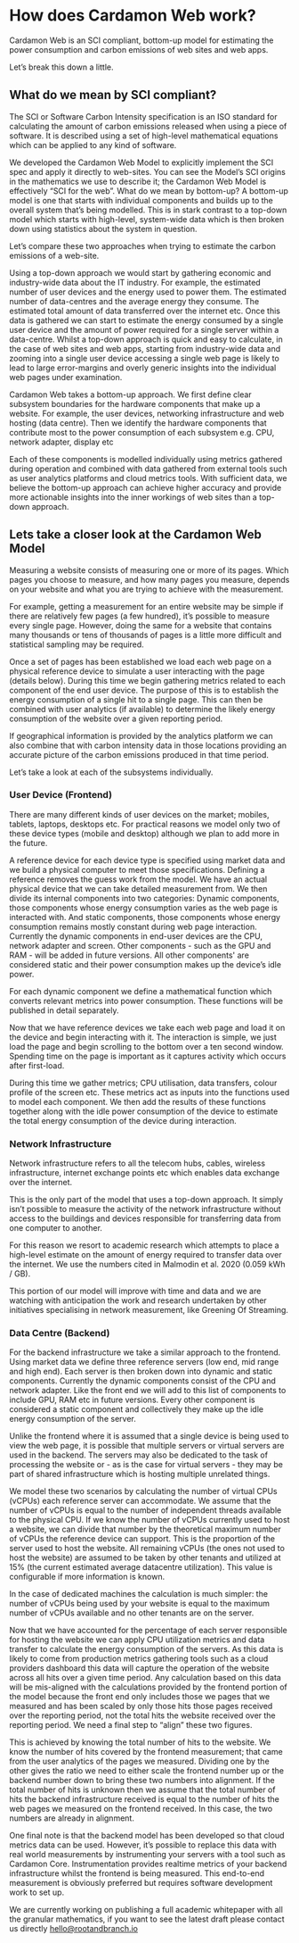 # How does Cardamon Web work?

Cardamon Web is an SCI compliant, bottom-up model for estimating the power consumption and carbon emissions of web sites and web apps.

Let’s break this down a little. 

## What do we mean by SCI compliant?

The SCI or Software Carbon Intensity specification is an ISO standard for calculating the amount of carbon emissions released when using a piece of software. It is described using a set of high-level mathematical equations which can be applied to any kind of software.

We developed the Cardamon Web Model to explicitly implement the SCI spec and apply it directly to web-sites. You can see the Model’s SCI origins in the mathematics we use to describe it; the Cardamon Web Model is effectively “SCI for the web”.
What do we mean by bottom-up?
A bottom-up model is one that starts with individual components and builds up to the overall system that’s being modelled. This is in stark contrast to a top-down model which starts with high-level, system-wide data which is then broken down using statistics about the system in question.

Let’s compare these two approaches when trying to estimate the carbon emissions of a web-site. 

Using a top-down approach we would start by gathering economic and industry-wide data about the IT industry. For example, the estimated number of user devices and the energy used to power them. The estimated number of data-centres and the average energy they consume. The estimated total amount of data transferred over the internet etc. Once this data is gathered we can start to estimate the energy consumed by a single user device and the amount of power required for a single server within a data-centre. Whilst a top-down approach is quick and easy to calculate, in the case of web sites and web apps, starting from industry-wide data and zooming into a single user device accessing a single web page is likely to lead to large error-margins and overly generic insights into the individual web pages under examination. 

Cardamon Web takes a bottom-up approach. We first define clear subsystem boundaries for the hardware components that make up a website. For example, the user devices, networking infrastructure and web hosting (data centre). Then we identify the hardware components that contribute most to the power consumption of each subsystem e.g. CPU, network adapter, display etc

Each of these components is modelled individually using metrics gathered during operation and combined with data gathered from external tools such as user analytics platforms and cloud metrics tools. With sufficient data, we believe the bottom-up approach can achieve higher accuracy and provide more actionable insights into the inner workings of web sites than a top-down approach.

## Lets take a closer look at the Cardamon Web Model

Measuring a website consists of measuring one or more of its pages. Which pages you choose to measure, and how many pages you measure, depends on your website and what you are trying to achieve with the measurement.

For example, getting a measurement for an entire website may be simple if there are relatively few pages (a few hundred), it’s possible to measure every single page. However, doing the same for a website that contains many thousands or tens of thousands of pages is a little more difficult and statistical sampling may be required.

Once a set of pages has been established we load each web page on a physical reference device to simulate a user interacting with the page (details below). During this time we begin gathering metrics related to each component of the end user device. The purpose of this is to establish the energy consumption of a single hit to a single page. This can then be combined with user analytics (if available) to determine the likely energy consumption of the website over a given reporting period.

If geographical information is provided by the analytics platform we can also combine that with carbon intensity data in those locations providing an accurate picture of the carbon emissions produced in that time period.

Let’s take a look at each of the subsystems individually. 

### User Device (Frontend)

There are many different kinds of user devices on the market; mobiles, tablets, laptops, desktops etc. For practical reasons we model only two of these device types (mobile and desktop) although we plan to add more in the future.

A reference device for each device type is specified using market data and we build a physical computer to meet those specifications. Defining a reference removes the guess work from the model. We have an actual physical device that we can take detailed measurement from. 
We then divide its internal components into two categories: Dynamic components, those components whose energy consumption varies as the web page is interacted with. And static components, those components whose energy consumption remains mostly constant during web page interaction. Currently the dynamic components in end-user devices are the CPU, network adapter and screen. Other components - such as the GPU and RAM - will be added in future versions. All other components' are considered static and their power consumption makes up the device’s idle power.

For each dynamic component we define a mathematical function which converts relevant metrics into power consumption. These functions will be published in detail separately.

Now that we have reference devices we take each web page and load it on the device and begin interacting with it. The interaction is simple, we just load the page and begin scrolling to the bottom over a ten second window. Spending time on the page is important as it captures activity which occurs after first-load.

During this time we gather metrics; CPU utilisation, data transfers, colour profile of the screen etc. These metrics act as inputs into the functions used to model each component. We then add the results of these functions together along with the idle power consumption of the device to estimate the total energy consumption of the device during interaction.

### Network Infrastructure

Network infrastructure refers to all the telecom hubs, cables, wireless infrastructure, internet exchange points etc which enables data exchange over the internet.

This is the only part of the model that uses a top-down approach. It simply isn’t possible to measure the activity of the network infrastructure without access to the buildings and devices responsible for transferring data from one computer to another.

For this reason we resort to academic research which attempts to place a high-level estimate on the amount of energy required to transfer data over the internet. We use the numbers cited in Malmodin et al. 2020 (0.059 kWh / GB).

This portion of our model will improve with time and data and we are watching with anticipation the work and research undertaken by other initiatives specialising in network measurement, like Greening Of Streaming.

### Data Centre (Backend)

For the backend infrastructure we take a similar approach to the frontend. Using market data we define three reference servers (low end, mid range and high end). Each server is then broken down into dynamic and static components. Currently the dynamic components consist of the CPU and network adapter. Like the front end we will add to this list of components to include GPU, RAM etc in future versions. Every other component is considered a static component and collectively they make up the idle energy consumption of the server.

Unlike the frontend where it is assumed that a single device is being used to view the web page, it is possible that multiple servers or virtual servers are used in the backend. The servers may also be dedicated to the task of processing the website or - as is the case for virtual servers - they may be part of shared infrastructure which is hosting multiple unrelated things.

We model these two scenarios by calculating the number of virtual CPUs (vCPUs) each reference server can accommodate. We assume that the number of vCPUs is equal to the number of independent threads available to the physical CPU. If we know the number of vCPUs currently used to host a website, we can divide that number by the theoretical maximum number of vCPUs the reference device can support. This is the proportion of the server used to host the  website. All remaining vCPUs (the ones not used to host the website) are assumed to be taken by other tenants and utilized at 15% (the current estimated average datacentre utilization). This value is configurable if more information is known.

In the case of dedicated machines the calculation is much simpler: the number of vCPUs being used by your website is equal to the maximum number of vCPUs available and no other tenants are on the server.

Now that we have accounted for the percentage of each server responsible for hosting the website we can apply CPU utilization metrics and data transfer to calculate the energy consumption of the servers. As this data is likely to come from production metrics gathering tools such as a cloud providers dashboard this data will capture the operation of the website across all hits over a given time period. Any calculation based on this data will be mis-aligned with the calculations provided by the frontend portion of the model because the front end only includes those we pages that we measured and has been scaled by only those hits those pages received over the reporting period, not the total hits the website received over the reporting period. We need a final step to “align” these two figures.

This is achieved by knowing the total number of hits to the website. We know the number of hits covered by the frontend measurement; that came from the user analytics of the pages we measured. Dividing one by the other gives the ratio we need to either scale the frontend number up or the backend number down to bring these two numbers into alignment. If the total number of hits is unknown then we assume that the total number of hits the backend infrastructure received is equal to the number of hits the web pages we measured on the frontend received. In this case, the two numbers are already in alignment.

One final note is that the backend model has been developed so that cloud metrics data can be used. However, it’s possible to replace this data with real world measurements by instrumenting your servers with a tool such as Cardamon Core. Instrumentation provides realtime metrics of your backend infrastructure whilst the frontend is being measured. This end-to-end measurement is obviously preferred but requires software development work to set up.

We are currently working on publishing a full academic whitepaper with all the granular mathematics, if you want to see the latest draft please contact us directly hello@rootandbranch.io
